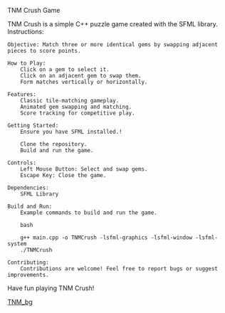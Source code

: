 TNM Crush Game

TNM Crush is a simple C++ puzzle game created with the SFML library.
Instructions:

    Objective: Match three or more identical gems by swapping adjacent pieces to score points.

    How to Play:
        Click on a gem to select it.
        Click on an adjacent gem to swap them.
        Form matches vertically or horizontally.

    Features:
        Classic tile-matching gameplay.
        Animated gem swapping and matching.
        Score tracking for competitive play.

    Getting Started:
        Ensure you have SFML installed.!

        Clone the repository.
        Build and run the game.

    Controls:
        Left Mouse Button: Select and swap gems.
        Escape Key: Close the game.

    Dependencies:
        SFML Library

    Build and Run:
        Example commands to build and run the game.

        bash

        g++ main.cpp -o TNMCrush -lsfml-graphics -lsfml-window -lsfml-system
        ./TNMCrush

    Contributing:
        Contributions are welcome! Feel free to report bugs or suggest improvements.



Have fun playing TNM Crush!

[TNM_bg](https://github.com/tariqjamel/TNM-Crush/assets/142381643/7e9d12f8-b2f7-4b11-9e4a-efaf532af32d)
